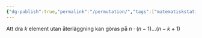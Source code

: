 ```yaml
---
{"dg-publish":true,"permalink":"/permutation/","tags":["matematiskstatistik"]}
---
```


Att dra $k$ element utan återläggning kan göras på $n \cdot(n-1)\dots(n-k+1)$

